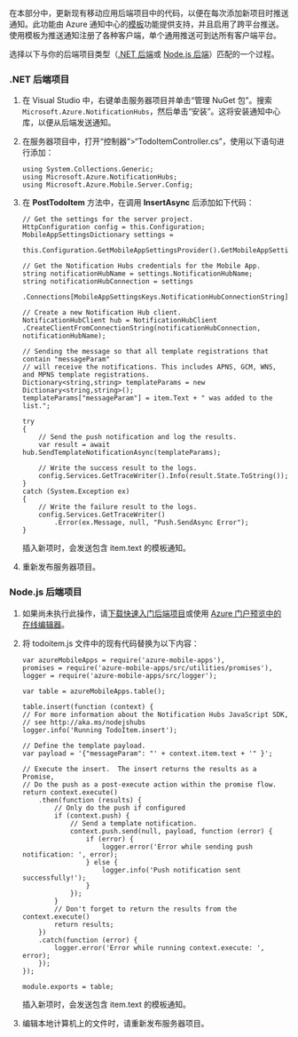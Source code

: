 在本部分中，更新现有移动应用后端项目中的代码，以便在每次添加新项目时推送通知。此功能由 Azure 通知中心的[模板](../articles/notification-hubs/notification-hubs-templates-cross-platform-push-messages.md)功能提供支持，并且启用了跨平台推送。使用模板为推送通知注册了各种客户端，单个通用推送可到达所有客户端平台。

选择以下与你的后端项目类型（[.NET 后端](#dotnet)或 [Node.js 后端](#nodejs)）匹配的一个过程。

### <a name="dotnet"></a>.NET 后端项目
1. 在 Visual Studio 中，右键单击服务器项目并单击“管理 NuGet 包”。搜索 `Microsoft.Azure.NotificationHubs`，然后单击“安装”。这将安装通知中心库，以便从后端发送通知。
2. 在服务器项目中，打开“控制器”>“TodoItemController.cs”，使用以下语句进行添加：

    ```
    using System.Collections.Generic;
    using Microsoft.Azure.NotificationHubs;
    using Microsoft.Azure.Mobile.Server.Config;
    ```

2. 在 **PostTodoItem** 方法中，在调用 **InsertAsync** 后添加如下代码：

    ```
    // Get the settings for the server project.
    HttpConfiguration config = this.Configuration;
    MobileAppSettingsDictionary settings = 
        this.Configuration.GetMobileAppSettingsProvider().GetMobileAppSettings();

    // Get the Notification Hubs credentials for the Mobile App.
    string notificationHubName = settings.NotificationHubName;
    string notificationHubConnection = settings
        .Connections[MobileAppSettingsKeys.NotificationHubConnectionString].ConnectionString;

    // Create a new Notification Hub client.
    NotificationHubClient hub = NotificationHubClient
    .CreateClientFromConnectionString(notificationHubConnection, notificationHubName);

    // Sending the message so that all template registrations that contain "messageParam"
    // will receive the notifications. This includes APNS, GCM, WNS, and MPNS template registrations.
    Dictionary<string,string> templateParams = new Dictionary<string,string>();
    templateParams["messageParam"] = item.Text + " was added to the list.";

    try
    {
        // Send the push notification and log the results.
        var result = await hub.SendTemplateNotificationAsync(templateParams);

        // Write the success result to the logs.
        config.Services.GetTraceWriter().Info(result.State.ToString());
    }
    catch (System.Exception ex)
    {
        // Write the failure result to the logs.
        config.Services.GetTraceWriter()
            .Error(ex.Message, null, "Push.SendAsync Error");
    }
    ```

    插入新项时，会发送包含 item.text 的模板通知。

4. 重新发布服务器项目。

### <a name="nodejs"></a>Node.js 后端项目

1. 如果尚未执行此操作，请[下载快速入门后端项目](../articles/app-service-mobile/app-service-mobile-node-backend-how-to-use-server-sdk.md#download-quickstart)或使用 [Azure 门户预览中的在线编辑器](../articles/app-service-mobile/app-service-mobile-node-backend-how-to-use-server-sdk.md#online-editor)。

2. 将 todoitem.js 文件中的现有代码替换为以下内容：

    ```
    var azureMobileApps = require('azure-mobile-apps'),
    promises = require('azure-mobile-apps/src/utilities/promises'),
    logger = require('azure-mobile-apps/src/logger');

    var table = azureMobileApps.table();

    table.insert(function (context) {
    // For more information about the Notification Hubs JavaScript SDK, 
    // see http://aka.ms/nodejshubs
    logger.info('Running TodoItem.insert');

    // Define the template payload.
    var payload = '{"messageParam": "' + context.item.text + '" }';  

    // Execute the insert.  The insert returns the results as a Promise,
    // Do the push as a post-execute action within the promise flow.
    return context.execute()
        .then(function (results) {
            // Only do the push if configured
            if (context.push) {
                // Send a template notification.
                context.push.send(null, payload, function (error) {
                    if (error) {
                        logger.error('Error while sending push notification: ', error);
                    } else {
                        logger.info('Push notification sent successfully!');
                    }
                });
            }
            // Don't forget to return the results from the context.execute()
            return results;
        })
        .catch(function (error) {
            logger.error('Error while running context.execute: ', error);
        });
    });

    module.exports = table;  
    ```

    插入新项时，会发送包含 item.text 的模板通知。

2. 编辑本地计算机上的文件时，请重新发布服务器项目。

<!---HONumber=Mooncake_0116_2017-->